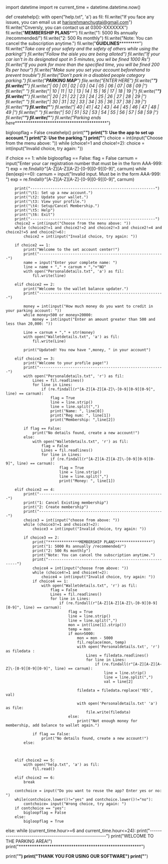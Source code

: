 import datetime
import re
current_time = datetime.datetime.now()

def createhelp():
    with open("help.txt", 'a') as fil:
        fil.write("If you face any issues, you can email us at harisrehmanchugtai@gmail.com")
        fil.write("Cnversly, you can contact us at 0300-XXXXXXX")
        fil.write("**************MEMBERSHIP PLANS****************")
        fil.write("1: 5000 Rs annually /recommended/")
        fil.write("2: 500 Rs monthly")
        fil.write("Note: You can cancel the subscription anytime.")
        fil.write("**************GUIDLINES***********************")
        fil.write("*Take care of your safety and the safety of others while using the parking!")
        fil.write("*Follow the aisle you are being alloted")
        fil.write("*If your car isn't in its designated spot in 5 minutes, you wil be fined 1000 Rs")
        fil.write("*If you park for more than the specified time, you will be fined 200 Rs per hour")
        fil.write("*Make sure you set your account beforehand to prevent trouble")
        fil.write("*Don't park in a disabled people category parking.")
        fil.write("***************PARKING MAP********************")
        file.write("ENTER HERE")
        fil.write("___________________________________________________")
        fil.write("___________________________________________________")
        fil.write("| 00 | 01 | 02 | 03 | 04 | 05 | 06 | 07 | 08 | 09 |")
        fil.write("                                                   ")
        fil.write("| 10 | 11 | 12 | 13 | 14 | 15 | 16 | 17 | 18 | 19 |")
        fil.write("___________________________________________________")
        fil.write("___________________________________________________")
        fil.write("| 20 | 21 | 22 | 23 | 24 | 25 | 26 | 27 | 28 | 29 |")
        fil.write("                                                   ")
        fil.write("| 30 | 31 | 32 | 33 | 34 | 35 | 36 | 37 | 38 | 39 |")
        fil.write("___________________________________________________")
        fil.write("___________________________________________________")
        fil.write("| 40 | 41 | 42 | 43 | 44 | 45 | 46 | 47 | 48 | 49 |")
        fil.write("                                                   ")
        fil.write("| 50 | 51 | 52 | 53 | 54 | 55 | 56 | 57 | 58 | 59 |")
        fil.write("___________________________________________________")
        fil.write("___________________________________________________")
        fil.write("Parking ends here*******************************************")

bigloopflag = False
createhelp()
print("********************************************************")
print("1: Use the app to set up account.")
print("2: Use the parking.")
print("********************************************************")
choice = int(input("Choose from the menu above: "))
while (choice!=1 and choice!=2):
    choice = int(input("Invalid choice, try again: "))
    
if choice == 1:
    while bigloopflag == False:
        flag = False
        carnum = input("Enter your car registration number that must be in the form AAA-999: ")
        exp = re.findall(r"[A-Z][A-Z][A-Z]\-[0-9][0-9][0-9]", carnum)
        while (len(exp)==0):
            carnum = input("Invalid input. Must be in the form AAA-999: ")
            exp = re.findall(r"[A-Z][A-Z][A-Z]\-[0-9][0-9][0-9]", carnum)

        print("--------------------------------------------------------")
        print("\t1: Set up a new account.")
        print("\t2: Update your wallet.")
        print("\t3: View your profile.")
        print("\t4: Setup/Cancel Membership.")
        print("\t5: Help")
        print("\t6: Exit")
        print("--------------------------------------------------------")
        choice2 = int(input("Choose from the menu above: "))
        while (choice2!=1 and choice2!=2 and choice2!=3 and choice2!=4 and choice2!=5 and choice2!=6):
            choice2 = int(input("Invalid choice, try again: "))

        if choice2 == 1:
            print("Welcome to the set account center!")
            print("--------------------------------------------------------")
            name = input("Enter your complete name: ")
            line = name + "," + carnum + ","+"NO"  
            with open("Personaldetails.txt", 'a') as fil:
                fil.write(line)

        elif choice2 == 2:
            print("Welcome to the wallet balance updater.")
            print("--------------------------------------------------------")

            money = int(input("How much money do you want to credit in your parking account: "))
            while money<500 or money>20000:
                money = int(input("Enter an amount greater than 500 and less than 20,000: "))

            Line = carnum + "," + str(money)
            with open("Walletdetails.txt", 'a') as fil:
                fil.write(Line)

            print("Updated! You now have ",money, " in your account")

        elif choice2 == 3:
            print("Welcome to your profile page!")
            print("--------------------------------------------------------")
            with open("Personaldetails.txt", 'r') as fil:
                Lines = fil.readlines()         
                for line in Lines:
                    if (re.findall(r"[A-Z][A-Z][A-Z]\-[0-9][0-9][0-9]", line) == carnum):
                        flag = True
                        line = line.strip()
                        line = line.split(",")
                        print("Name: ", line[0])
                        print("Reg num: ", line[1])
                        print("Membership: ",line[2])

            if flag == False:
                print("No details found, create a new account!")
            else:       
                with open("Walletdetails.txt", 'r') as fil:
                    flag = False
                    Lines = fil.readlines()         
                    for line in Lines:
                        if (re.findall(r"[A-Z][A-Z][A-Z]\-[0-9][0-9][0-9]", line) == carnum):
                            flag = True
                            line = line.strip()
                            line = line.split(",")
                            print("Money: ", line[1])

        elif choice2 == 4:
            print("--------------------------------------------------------")
            print("1: Cancel Existing membership")
            print("2: Create membership")
            print("--------------------------------------------------------")
            choice3 = int(input("choose from above: "))
            while (choice3!=1 and choice3!=2):
                choice3 = int(input("Invalid choice, try again: "))

            if choice3 == 2:
                print("**************MEMBERSHIP PLANS****************")
                print("1: 5000 Rs annually /recommended/")
                print("2: 500 Rs monthly")
                print("Note: You can cancel the subscription anytime.")
                print("--------------------------------------------------------")
                choice4 = int(input("choose from above: "))
                while (choice4!=1 and choice4!=2):
                    choice4 = int(input("Invalid choice, try again: "))     
                if choice4 == 1:
                    with open("Walletdetails.txt", 'r') as fil:
                        flag = False
                        Lines = fil.readlines()         
                        for line in Lines:
                            if (re.findall(r"[A-Z][A-Z][A-Z]\-[0-9][0-9][0-9]", line) == carnum):
                                flag = True
                                line = line.strip()
                                line = line.split(",")
                                mon = int(line[1].strip())
                                temp = mon
                                if mon>5000:
                                    mon = mon - 5000
                                    fil.replace(mon, temp)
                                    with open('Personaldetails.txt', 'r') as filedata :
                                        Lines = filedata.readlines()         
                                        for line in Lines:
                                            if (re.findall(r"[A-Z][A-Z][A-Z]\-[0-9][0-9][0-9]", line) == carnum):
                                                line = line.strip()
                                                line = line.split(",")
                                                val = line[2]

                                    filedata = filedata.replace('YES', val)

                                    with open('Personaldetails.txt' 'a') as file:
                                        file.write(filedata)
                                else:
                                    print("Not enough money for membership, add balance to wallet again.")

                if flag == False:
                    print("No details found, create a new account!")
            else: 



        elif choice2 == 5:
            with open("help.txt", 'a') as fil:
                fil.read()

        elif choice2 == 6:
            break

        contchoice = input("Do you want to reuse the app? Enter yes or no: ")
        while(contchoice.lower()!="yes" and contchoice.lower()!="no"):
            contchoice= input("Wrong choice, try again: ")
        if contchoice == "yes":
            bigloopflag = False
        else:
            bigloopflag = True    
    
else:
    while (current_time.hour>=6 and current_time.hour<=24):
        print("--------------------------------------------------------")
        print("WELCOME TO THE PARKING AREA!")
        print("********************************************************")
    


print("********************************************************************")
print("THANK YOU FOR USING OUR SOFTWARE")
print("********************************************************************")
